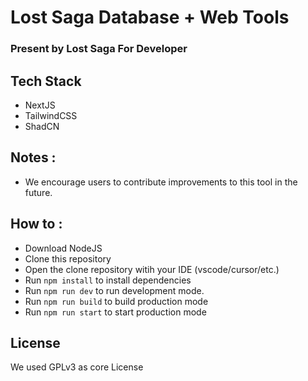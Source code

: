 # Lost Saga Database + Web Tools
### Present by Lost Saga For Developer

## Tech Stack
- NextJS
- TailwindCSS
- ShadCN

## Notes : 
- We encourage users to contribute improvements to this tool in the future.

## How to :
- Download NodeJS
- Clone this repository
- Open the clone repository witih your IDE (vscode/cursor/etc.)
- Run `npm install` to install dependencies
- Run `npm run dev` to run development mode.
- Run `npm run build` to build production mode
- Run `npm run start` to start production mode


## License
We used GPLv3 as core License